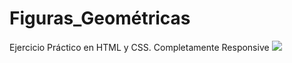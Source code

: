 # Figuras_Geométricas

Ejercicio Práctico en HTML y CSS.
Completamente Responsive
![](![image](https://user-images.githubusercontent.com/63872158/221940818-11e999d7-a8f9-4be1-8e7e-2276a5c1575d.png))
